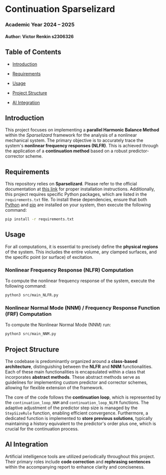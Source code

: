 # Continuation Sparselizard

### Academic Year 2024 – 2025

#### Author: Victor Renkin s2306326

## Table of Contents

* [Introduction](#introduction)

* [Requirements](#requirements)

* [Usage](#usage)

* [Project Structure](#project-structure)

* [AI Integration](#ai-integration)

## Introduction

This project focuses on implementing a **parallel Harmonic Balance Method** within the *Sparselizard* framework for the analysis of a nonlinear mechanical system. The primary objective is to accurately trace the system's **nonlinear frequency responses (NLFR)**. This is achieved through the application of a **continuation method** based on a robust predictor-corrector scheme.

## Requirements

This repository relies on **Sparselizard**. Please refer to the official documentation at [this link](https://github.com/halbux/sparselizard-users/tree/main/api/python) for proper installation instructions. Additionally, this project requires specific Python packages, which are listed in the `requirements.txt` file. To install these dependencies, ensure that both [Python](https://www.python.org/) and [pip](https://pip.pypa.io/en/stable/) are installed on your system, then execute the following command:

```bash
pip install -r requirements.txt
```

## Usage

For all computations, it is essential to precisely define the **physical regions** of the system. This includes the entire volume, any clamped surfaces, and the specific point (or surface) of excitation.

### Nonlinear Frequency Response (NLFR) Computation

To compute the nonlinear frequency response of the system, execute the following command:

```bash
python3 src/main_NLFR.py
```
### Nonlinear Normal Mode (NNM) / Frequency Response Function (FRF) Computation

To compute the Nonlinear Normal Mode (NNM) run:
```bash
python3 src/main_NNM.py
```

## Project Structure

The codebase is predominantly organized around a **class-based architecture**, distinguishing between the **NLFR** and **NNM** functionalities. Each of these main functionalities is encapsulated within a class that incorporates **abstract methods**. These abstract methods serve as guidelines for implementing custom predictor and corrector schemes, allowing for flexible extension of the framework.

The core of the code follows the **continuation loop**, which is represented by the `continuation_loop_NNM` and `continuation_loop_NLFR` functions. The adaptive adjustment of the predictor step size is managed by the `StepSizeRule` function, enabling efficient convergence. Furthermore, a dedicated function is implemented to **store previous solutions**, typically maintaining a history equivalent to the predictor's order plus one, which is crucial for the continuation process.

## AI Integration

Artificial intelligence tools are utilized periodically throughout this project. Their primary roles include **code correction** and **rephrasing sentences** within the accompanying report to enhance clarity and conciseness.






